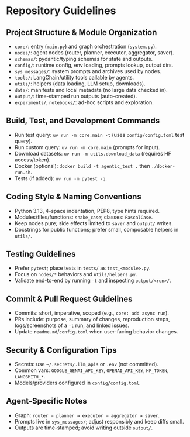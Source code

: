 # Repository Guidelines

## Project Structure & Module Organization
- `core/`: entry (`main.py`) and graph orchestration (`system.py`).
- `nodes/`: agent nodes (router, planner, executor, aggregator, saver).
- `schemas/`: pydantic/typing schemas for state and outputs.
- `config/`: runtime config, env loading, prompts lookup, output dirs.
- `sys_messages/`: system prompts and archives used by nodes.
- `tools/`: LangChain/utility tools callable by agents.
- `utils/`: helpers (data loading, LLM setup, downloads).
- `data/`: manifests and local metadata (no large data checked in).
- `output/`: time-stamped run outputs (auto-created).
- `experiments/`, `notebooks/`: ad-hoc scripts and exploration.

## Build, Test, and Development Commands
- Run test query: `uv run -m core.main -t` (uses `config/config.toml` test query).
- Run custom query: `uv run -m core.main` (prompts for input).
- Download datasets: `uv run -m utils.download_data` (requires HF access/token).
- Docker (optional): `docker build -t agentic_test .` then `./docker-run.sh`.
- Tests (if added): `uv run -m pytest -q`.

## Coding Style & Naming Conventions
- Python 3.13, 4-space indentation, PEP8, type hints required.
- Modules/files/functions: `snake_case`; classes: `PascalCase`.
- Keep nodes pure; side effects limited to `saver` and `output/` writes.
- Docstrings for public functions; prefer small, composable helpers in `utils/`.

## Testing Guidelines
- Prefer `pytest`; place tests in `tests/` as `test_<module>.py`.
- Focus on `nodes/*` behaviors and `utils/helpers.py`.
- Validate end-to-end by running `-t` and inspecting `output/<run>/`.

## Commit & Pull Request Guidelines
- Commits: short, imperative, scoped (e.g., `core: add async run`).
- PRs include: purpose, summary of changes, reproduction steps, logs/screenshots of a `-t` run, and linked issues.
- Update `readme.md`/`config.toml` when user-facing behavior changes.

## Security & Configuration Tips
- Secrets: use `~/.secrets/.llm_apis` or `.env` (not committed).
- Common vars: `GOOGLE_GENAI_API_KEY`, `OPENAI_API_KEY`, `HF_TOKEN`, `LANGSMITH_*`.
- Models/providers configured in `config/config.toml`.

## Agent-Specific Notes
- Graph: `router → planner → executor → aggregator → saver`.
- Prompts live in `sys_messages/`; adjust responsibly and keep diffs small.
- Outputs are time-stamped; avoid writing outside `output/`.
